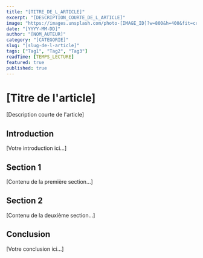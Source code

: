 ```yaml
---
title: "[TITRE_DE_L_ARTICLE]"
excerpt: "[DESCRIPTION_COURTE_DE_L_ARTICLE]"
image: "https://images.unsplash.com/photo-[IMAGE_ID]?w=800&h=400&fit=crop"
date: "[YYYY-MM-DD]"
author: "[NOM_AUTEUR]"
category: "[CATEGORIE]"
slug: "[slug-de-l-article]"
tags: ["Tag1", "Tag2", "Tag3"]
readTime: [TEMPS_LECTURE]
featured: true
published: true
---
```


# [Titre de l'article]

[Description courte de l'article]

## Introduction

[Votre introduction ici...]

## Section 1

[Contenu de la première section...]

## Section 2

[Contenu de la deuxième section...]

## Conclusion

[Votre conclusion ici...]

